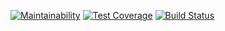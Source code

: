 [![Maintainability](https://api.codeclimate.com/v1/badges/ed9f9ce81e7e4a174ec2/maintainability)](https://codeclimate.com/github/raccoonroman/project-lvl1-s400/maintainability)
[![Test Coverage](https://api.codeclimate.com/v1/badges/ed9f9ce81e7e4a174ec2/test_coverage)](https://codeclimate.com/github/raccoonroman/project-lvl1-s400/test_coverage)
[![Build Status](https://travis-ci.org/raccoonroman/project-lvl1-s400.svg?branch=master)](https://travis-ci.org/raccoonroman/project-lvl1-s400)
